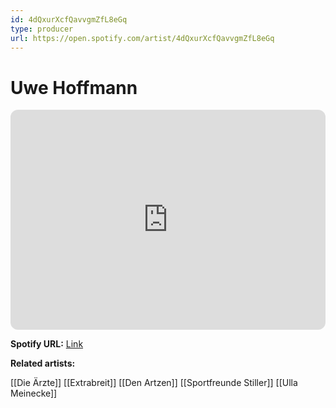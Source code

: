 ```yaml
---
id: 4dQxurXcfQavvgmZfL8eGq
type: producer
url: https://open.spotify.com/artist/4dQxurXcfQavvgmZfL8eGq
---
```

# Uwe Hoffmann

<iframe style="border-radius:12px" src="https://open.spotify.com/embed/artist/4dQxurXcfQavvgmZfL8eGq" width="100%" height="352" frameBorder="0" allowfullscreen="" allow="autoplay; clipboard-write; encrypted-media; fullscreen; picture-in-picture" loading="lazy"></iframe>

**Spotify URL:** [Link](https://open.spotify.com/artist/4dQxurXcfQavvgmZfL8eGq)

**Related artists:**

[[Die Ärzte]]
[[Extrabreit]]
[[Den Artzen]]
[[Sportfreunde Stiller]]
[[Ulla Meinecke]]

